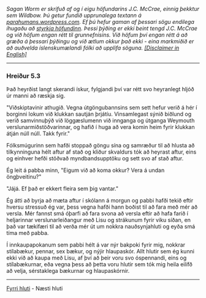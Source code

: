 *Sagan Worm er skrifuð af og í eigu höfundarins J.C. McCrae, einnig þekktur sem Wildbow. Þú getur fundið upprunalega textann á [parahumans.wordpress.com](https://parahumans.wordpress.com/). Ef þú hefur gaman af þessari sögu endilega íhugaðu að [styrkja höfundinn](https://parahumans.wordpress.com/support/). Þessi þýðing er ekki beint tengd J.C. McCrae og við höfum engan rétt til grunnefnisins. Við höfum því engan rétt á að græða á þessari þýðingu og við ætlum okkur það ekki - eina markmiðið er að auðvelda íslenskumælandi fólki að upplifa söguna. [[Disclaimer in English]](../../README.md#fyrirvari)*

---

### Hreiður 5.3

Það heyrðist langt skerandi ískur, fylgjandi því var rétt svo heyranlegt hljóð úr manni að ræskja sig.

"Viðskiptavinir athugið. Vegna útgöngubannsins sem sett hefur verið á hér í borginni lokum við klukkan sautján þrjátíu. Vinsamlegast sýnið biðlund og verið samvinnuþýð við löggæslumenn við innganga og útganga Weymouth verslunarmiðstöðvarinnar, og hafið í huga að vera komin heim fyrir klukkan átján núll núll. Takk fyrir."

Fólksmúgurinn sem hafði stoppað göngu sína og samræður til að hlusta að tilkynninguna hélt aftur af stað og kliður skvaldurs tók að heyrast aftur, eins og einhver hefði stöðvað myndbandsupptöku og sett svo af stað aftur.

Ég leit á pabba minn, "Eigum við að koma okkur? Vera á undan öngþveitinu?"

"Jájá. Ef það er ekkert fleira sem þig vantar."

Ég átti að byrja að mæta aftur í skólann á morgun og pabbi hafði tekið eftir hversu stressuð ég var, þess vegna hafði hann boðist til að fara með mér að versla. Mér fannst smá óþarfi að fara svona að versla eftir að hafa farið í heljarinnar verslunarleiðangur með Lisu og strákunum fyrir viku síðan, en það var tækifæri til að verða mér út um nokkra nauðsynjahluti og eyða smá tíma með pabba.

Í innkaupapokanum sem pabbi hélt á var nýr bakpoki fyrir mig, nokkrar stílabækur, pennar, sex bækur, og nýjir hlaupaskór. Allt hlutir sem ég kunni ekki við að kaupa með Lisu, af því að þeir voru svo óspennandi, eins og stílabækurnar, eða vegna þess að þetta voru hlutir sem tók mig heila eilífð að velja, sérstaklega bækurnar og hlaupaskórnir.



---

[Fyrri hluti](Ormur-05.02.md) - Næsti hluti